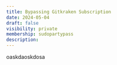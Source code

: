 ```yaml
---
title: Bypassing Gitkraken Subscription
date: 2024-05-04
draft: false
visibility: private
membership: sudopartypass
description:
---
```

oaskdaoskdosa